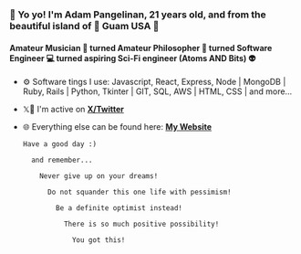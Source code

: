 ### 👋 Yo yo! I'm Adam Pangelinan, 21 years old, and from the beautiful island of 🌊 Guam USA 🦅
#### Amateur Musician 🎸 turned Amateur Philosopher 🤔 turned Software Engineer 💻 turned aspiring Sci-Fi engineer (Atoms AND Bits) 👽

- ⚙️ Software tings I use: Javascript, React, Express, Node | MongoDB | Ruby, Rails | Python, Tkinter | GIT, SQL, AWS | HTML, CSS | and more...
- 𝕏🐤 I'm active on [**X/Twitter**](https://twitter.com/adamtpang)
- 🌐 Everything else can be found here: [**My Website**](https://adampangelinan.com)

      Have a good day :)
      
        and remember...
      
          Never give up on your dreams!
      
            Do not squander this one life with pessimism!
      
              Be a definite optimist instead!
      
                There is so much positive possibility!
      
                  You got this!
